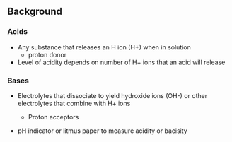 ## Background
### Acids
- Any substance that releases an H ion (H+) when in solution
	- proton donor
- Level of acidity depends on number of H+ ions that an acid will release

### Bases
- Electrolytes that dissociate to yield hydroxide ions (OH-) or other electrolytes that combine with H+ ions
	- Proton acceptors

- pH indicator or litmus paper to measure acidity or bacisity

